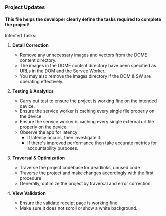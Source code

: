 ### Project Updates

#### This file helps the developer clearly define the tasks required to complete the project!

Intented Tasks:

1. **Detail Correction**

   - Remove any unnecessary images and vectors from the DOME content directory.
   - The images in the DOME content directory have been specified as URLs in the DOM and the Service Worker.
   - You may also remove the images directory if the DOM & SW are operating effectively.

2. **Testing & Analytics**

   - Carry out test to ensure the project is working fine on the intended device.
   - Ensure the service worker is caching every single file properly on the device
   - Ensure the service worker is caching every single external url file properly on the device.
   - Observe the app for latency
     - If latency occurs, then investigate it.
     - If there's improved performance then take accurate metrics for accountability purposes.

3. **Traversal & Optimization**

   - Traverse the project codebase for deadlinks, unused code
   - Traverse the project and make changes accordingly with the first procedure
   - Generally, optimize the project by traversal and error correction.

4. **View Validation**
   - Ensure the validate receipt page is working fine.
   - Make sure it does not scroll or show a white background.
